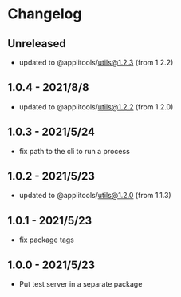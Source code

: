 # Changelog

## Unreleased
- updated to @applitools/utils@1.2.3 (from 1.2.2)


## 1.0.4 - 2021/8/8

- updated to @applitools/utils@1.2.2 (from 1.2.0)

## 1.0.3 - 2021/5/24

- fix path to the cli to run a process

## 1.0.2 - 2021/5/23

- updated to @applitools/utils@1.2.0 (from 1.1.3)

## 1.0.1 - 2021/5/23

- fix package tags

## 1.0.0 - 2021/5/23

- Put test server in a separate package
